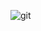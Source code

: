 ![git](https://github.com/mnrzrad/private_Certificates/blob/main/Invited%20Speaker/Mina%20Norouzirad.png)

